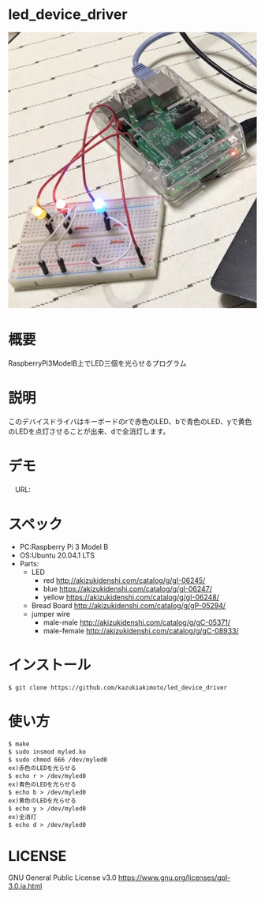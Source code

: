 # led_device_driver
![Alt](https://github.com/kazukiakimoto/led_device_driver/blob/master/image/IMG_6012.PNG)

# 概要
RaspberryPi3ModelB上でLED三個を光らせるプログラム

# 説明
このデバイスドライバはキーボードのrで赤色のLED、bで青色のLED、yで黄色のLEDを点灯させることが出来、dで全消灯します。

# デモ
　URL:
 
# スペック
- PC:Raspberry Pi 3 Model B  
- OS:Ubuntu 20.04.1 LTS  
- Parts:
  - LED  
    - red http://akizukidenshi.com/catalog/g/gI-06245/ 
    - blue https://akizukidenshi.com/catalog/g/gI-06247/  
    - yellow https://akizukidenshi.com/catalog/g/gI-06248/  
  - Bread Board http://akizukidenshi.com/catalog/g/gP-05294/  
  - jumper wire 
    - male-male http://akizukidenshi.com/catalog/g/gC-05371/  
    - male-female http://akizukidenshi.com/catalog/g/gC-08933/  
 
# インストール
~~~
$ git clone https://github.com/kazukiakimoto/led_device_driver
~~~

# 使い方
~~~
$ make
$ sudo insmod myled.ko  
$ sudo chmod 666 /dev/myled0 
ex)赤色のLEDを光らせる
$ echo r > /dev/myled0
ex)青色のLEDを光らせる
$ echo b > /dev/myled0
ex)黄色のLEDを光らせる
$ echo y > /dev/myled0
ex)全消灯
$ echo d > /dev/myled0
~~~


# LICENSE
GNU General Public License v3.0
https://www.gnu.org/licenses/gpl-3.0.ja.html
